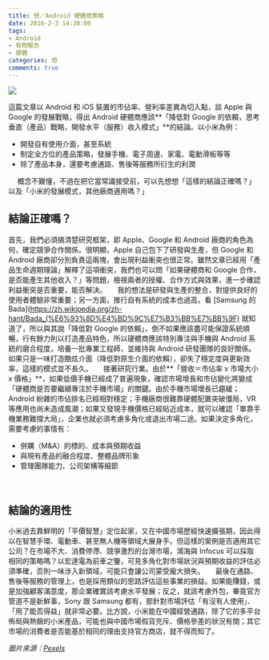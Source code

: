 ```yaml
---
title: 想／Android 硬體商策略
date: 2016-2-3 14:30:00
tags:
- Android
- 有物報告
- 硬體
categories: 想
comments: true
---
```

![](cover.jpg)

這篇文章以 Android 和 iOS 裝置的市佔率、營利率差異為切入點，談 Apple 與 Google 的發展戰略，得出 Android 硬體商應該**「降低對 Google 的依賴，思考垂直（產品）戰略，開發水平（服務）收入模式」**的結論。以小米為例：
　
* 開發自有使用介面，甚至系統
* 制定全方位的產品策略，發展手機、電子周邊、家電、電動滑板等等
* 除了產品本身，還要考慮通路、售後等服務所衍生的利潤

　
概念不難懂，不過在把它當常識接受前，可以先想想「這樣的結論正確嗎？」以及「小米的發展模式，其他廠商適用嗎？」<!--more-->

## 結論正確嗎？　
首先，我們必須搞清楚研究框架，即 Apple、Google 和 Android 廠商的角色為何，確定競爭合作關係。很明顯，Apple 自己包下了研發與生產，但 Google 和 Android 廠商卻分別負責這兩塊，會出現利益衝突也很正常。雖然文章已經用「產品生命週期理論」解釋了這項衝突，我們也可以問「如果硬體商和 Google 合作，是否能產生其他收入？」等問題，檢視兩者的授權、合作方式與效果，進一步確認利益衝突是否重要，能否解決。
　
我的想法是研發與生產的整合，對提供良好的使用者體驗非常重要；另一方面，推行自有系統的成本也過高，看 [Samsung 的 Bada](https://zh.wikipedia.org/zh-hant/Bada_(%E6%93%8D%E4%BD%9C%E7%B3%BB%E7%BB%9F) 就知道了，所以與其說「降低對 Google 的依賴」，倒不如果應該盡可能保證系統順暢，行有餘力則以打造產品特色，所以硬體商應該特別專注與手機與 Android 系統的磨合程度，培養一批專業工程師，並維持與 Android 研發團隊的良好關係。如果只是一味打造酷炫介面（降低對原生介面的依賴），卻失了穩定度與更新效率，這樣的模式並不長久。
　
接著研究行業。由於**「營收＝市佔率 x 市場大小 x 價格」**，如果低價手機已經成了普遍現象，確認市場增長和市佔變化將變成「硬體商是否要繼續專注於手機市場」的關鍵。由於手機市場增長已趨緩；Android 紛雜的市佔排名已經相對穩定；手機廠商很難靠硬體配置突破僵局，VR 等應用也尚未造成風潮；如果又發現手機價格已經貼近成本，就可以確認「單靠手機業務難撐大局」，企業也就必須考慮多角化或退出市場二途。如果決定多角化，需要考慮的事情有：
　
* 併購（M&A）的標的、成本與預期收益
* 與現有產品的融合程度、整體品牌形象
* 管理團隊能力、公司架構等細節

　
## 結論的適用性
小米過去靠鮮明的「平價智慧」定位起家，又在中國市場歷經快速擴張期，因此得以在智慧手環、電動車、甚至無人機等領域大展身手。但這樣的案例是否適用其它公司？在市場不大、消費停滯、競爭激烈的台灣市場，鴻海與 Infocus 可以採取相同的策略嗎？以宏達電為前車之鑒，可見多角化對市場狀況與預期收益的評估必須準確，否則一味涉入新領域，可能只會讓公司蒙受龐大損失。
　
最後在通路、售後等服務的管理上，也是採用類似的思路評估這些事業的損益。如果能賺錢，或是加強顧客滿意度，那企業確實該考慮水平發展；反之，就該考慮外包，畢竟官方管道不是新鮮事，Sony 跟 Samsung 都有，那針對市場評估「有沒有人使用」、「用了能否得益」就非常必要。比方說，小米能在中國經營通路，除了它的多平台佈局與熱銷的小米產品，可能也與中國市場假貨充斥、價格參差的狀況有關；其它市場的消費者是否能基於相同的理由支持官方商店，就不得而知了。

*圖片來源：[Pexels](https://www.pexels.com/)*
